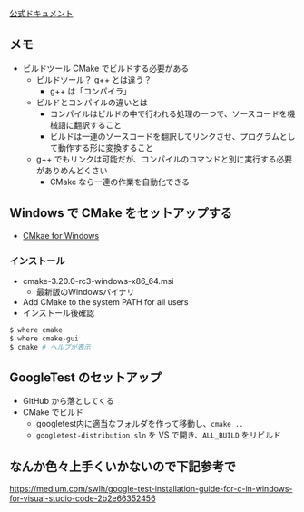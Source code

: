 [公式ドキュメント](http://opencv.jp/googletestdocs/primer.html)

## メモ
- ビルドツール CMake でビルドする必要がある
  - ビルドツール？ g++ とは違う？
    - g++ は「コンパイラ」
  - ビルドとコンパイルの違いとは
    - コンパイルはビルドの中で行われる処理の一つで、ソースコードを機械語に翻訳すること
    - ビルドは一連のソースコードを翻訳してリンクさせ、プログラムとして動作する形に変換すること
  - g++ でもリンクは可能だが、コンパイルのコマンドと別に実行する必要がありめんどくさい
    - CMake なら一連の作業を自動化できる

## Windows で CMake をセットアップする
- [CMkae for Windows](https://cmake.org/download/)
### インストール
- cmake-3.20.0-rc3-windows-x86_64.msi
  - 最新版のWindowsバイナリ
- Add CMake to the system PATH for all users
- インストール後確認
```bash
$ where cmake
$ where cmake-gui
$ cmake # ヘルプが表示
```

## GoogleTest のセットアップ
- GitHub から落としてくる
- CMake でビルド
  - googletest内に適当なフォルダを作って移動し、`cmake ..`
  - `googletest-distribution.sln` を VS で開き、`ALL_BUILD` をリビルド

## なんか色々上手くいかないので下記参考で
https://medium.com/swlh/google-test-installation-guide-for-c-in-windows-for-visual-studio-code-2b2e66352456